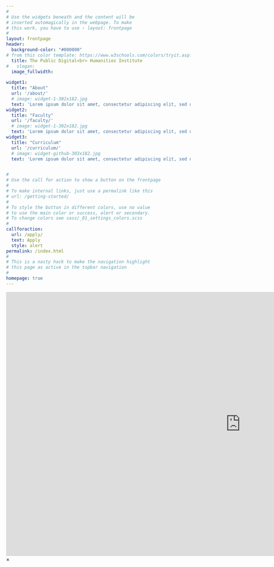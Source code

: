 ```yaml
---
#
# Use the widgets beneath and the content will be
# inserted automagically in the webpage. To make
# this work, you have to use › layout: frontpage
#
layout: frontpage
header:
  background-color: "#000000" 
# from this color template: https://www.w3schools.com/colors/tryit.asp?filename=trycolors_palettes22
  title: The Public Digital<br> Humanities Institute
#   slogan: 
  image_fullwidth:
  
widget1:
  title: "About"
  url: '/about/'
  # image: widget-1-302x182.jpg
  text: 'Lorem ipsum dolor sit amet, consectetur adipiscing elit, sed do eiusmod tempor incididunt ut labore et dolore magna aliqua.'
widget2:
  title: "Faculty"
  url: '/faculty/'
  # image: widget-1-302x182.jpg
  text: 'Lorem ipsum dolor sit amet, consectetur adipiscing elit, sed do eiusmod tempor incididunt ut labore et dolore magna aliqua.'
widget3:
  title: "Curriculum"
  url: '/curriculum/'
  # image: widget-github-303x182.jpg
  text: 'Lorem ipsum dolor sit amet, consectetur adipiscing elit, sed do eiusmod tempor incididunt ut labore et dolore magna aliqua.'


#
# Use the call for action to show a button on the frontpage
#
# To make internal links, just use a permalink like this
# url: /getting-started/
#
# To style the button in different colors, use no value
# to use the main color or success, alert or secondary.
# To change colors see sass/_01_settings_colors.scss
#
callforaction:
  url: /apply/
  text: Apply
  style: alert
permalink: /index.html
#
# This is a nasty hack to make the navigation highlight
# this page as active in the topbar navigation
#
homepage: true
---
```


<div id="videoModal" class="reveal-modal large" data-reveal="">
  <div class="flex-video widescreen vimeo" style="display: block;">
    <iframe width="1280" height="720" src="https://www.youtube.com/embed/3b5zCFSmVvU" frameborder="0" allowfullscreen></iframe>
  </div>
  <a class="close-reveal-modal">&#215;</a>
</div>
